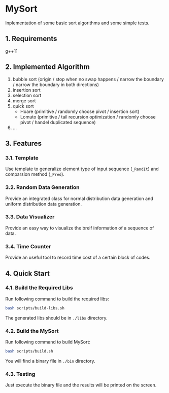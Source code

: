 # MySort
Inplementation of some basic sort algorithms and some simple tests.

## 1. Requirements

g++11

## 2. Implemented Algorithm
1. bubble sort (origin / stop when no swap happens / narrow the boundary / narrow the boundary in both directions)
2. insertion sort
3. selection sort
4. merge sort
5. quick sort
   - Hoare (primitive / randomly choose pivot / insertion sort)
   - Lomuto (primitive / tail recursion optimization / randomly choose pivot / handel duplicated sequence)
6. ...

## 3. Features
### 3.1. Template
Use template to generalize element type of input sequence (`_RandIt`) and comparsion method (`_Pred`).

### 3.2. Random Data Generation
Provide an integrated class for normal distribution data generation and uniform distribution data generation.

### 3.3. Data Visualizer
Provide an easy way to visualize the breif information of a sequence of data.

### 3.4. Time Counter
Provide an useful tool to record time cost of a certain block of codes.

## 4. Quick Start
### 4.1. Build the Required Libs

Run following command to build the required libs:

```bash
bash scripts/build-libs.sh
```

The generated libs should be in `./libs` directory.

### 4.2. Build the MySort

Run following command to build MySort:

```bash
bash scripts/build.sh
```

You will find a binary file in `./bin` directory.

### 4.3. Testing

Just execute the binary file and the results will be printed on the screen.